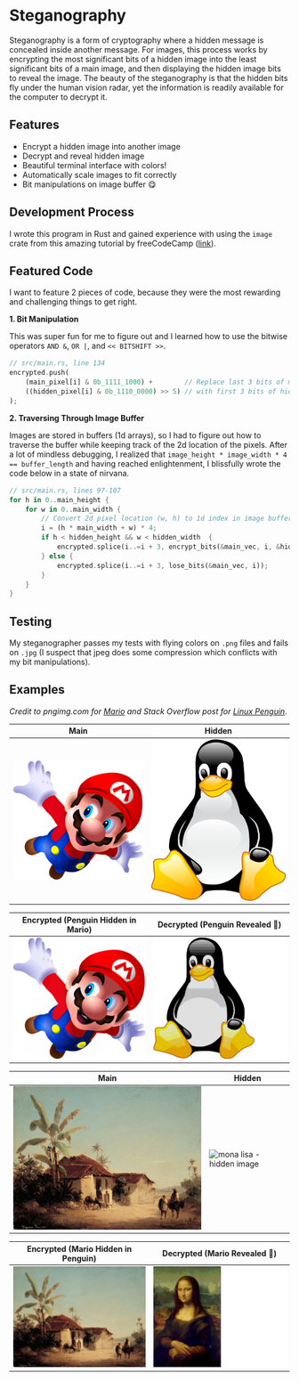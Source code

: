 # Steganography

Steganography is a form of cryptography where a hidden message is concealed inside another message. For images, this process works by encrypting the most significant bits of a hidden image into the least significant bits of a main image, and then displaying the hidden image bits to reveal the image. The beauty of the steganography is that the hidden bits fly under the human vision radar, yet the information is readily available for the computer to decrypt it.

## Features
* Encrypt a hidden image into another image
* Decrypt and reveal hidden image
* Beautiful terminal interface with colors!
* Automatically scale images to fit correctly
* Bit manipulations on image buffer 😋

## Development Process

I wrote this program in Rust and gained experience with using the `image` crate from this amazing tutorial by freeCodeCamp ([link](https://www.freecodecamp.org/news/rust-in-replit/)).

## Featured Code

I want to feature 2 pieces of code, because they were the most rewarding and challenging things to get right.

**1. Bit Manipulation**

This was super fun for me to figure out and I learned how to use the bitwise operators `AND &`, `OR |`, and `<< BITSHIFT >>`.

```rs
// src/main.rs, line 134
encrypted.push(
    (main_pixel[i] & 0b_1111_1000) +        // Replace last 3 bits of main pixel
    ((hidden_pixel[i] & 0b_1110_0000) >> 5) // with first 3 bits of hidden pixel
);
```

**2. Traversing Through Image Buffer**

Images are stored in buffers (1d arrays), so I had to figure out how to traverse the buffer while keeping track of the 2d location of the pixels. After a lot of mindless debugging, I realized that `image_height * image_width * 4 == buffer_length` and having reached enlightenment, I blissfully wrote the code below in a state of nirvana.

```rs
// src/main.rs, lines 97-107
for h in 0..main_height {
    for w in 0..main_width {
        // Convert 2d pixel location (w, h) to 1d index in image buffer
        i = (h * main_width + w) * 4;
        if h < hidden_height && w < hidden_width  {
            encrypted.splice(i..=i + 3, encrypt_bits(&main_vec, i, &hidden_vec, (h * hidden_width + w) * 4));
        } else {
            encrypted.splice(i..=i + 3, lose_bits(&main_vec, i));
        }
    }
}
```

## Testing

My steganographer passes my tests with flying colors on `.png` files and fails on `.jpg` (I suspect that jpeg does some compression which conflicts with my bit manipulations).


## Examples

*Credit to pngimg.com for [Mario](https://pngimg.com/image/30596) and Stack Overflow post for [Linux Penguin](https://stackoverflow.com/questions/24450999/add-border-around-png-image-using-imagick-php).*

Main | Hidden
---- | ----
<img src = "https://raw.githubusercontent.com/rohanphanse/steganography/main/images/mario.png" alt = "mario - main image" width = "500px" /> | <img src = "https://raw.githubusercontent.com/rohanphanse/steganography/main/images/penguin.png" alt = "penguin - hidden image" width = "500px" />

Encrypted (Penguin Hidden in Mario) | Decrypted (Penguin Revealed 🥳)
----  | ----
<img src = "https://raw.githubusercontent.com/rohanphanse/steganography/main/images/mar-peng-enc.png" alt = "mario penguin - encrypted image" width = "500px" /> | <img src = "https://raw.githubusercontent.com/rohanphanse/steganography/main/images/mar-peng-dec.png" alt = "mario penguin - decrypted image" width = "500px" />

Main | Hidden
---- | ----
<img src = "https://raw.githubusercontent.com/rohanphanse/steganography/main/images/paysage.png" alt = "paysage - main image" width = "500px" /> | <img src = "https://raw.githubusercontent.com/rohanphanse/steganography/main/images/mona-lisa.png" alt = "mona lisa - hidden image" width = "500px" />

Encrypted (Mario Hidden in Penguin) | Decrypted (Mario Revealed 🎉)
----  | ----
<img src = "https://raw.githubusercontent.com/rohanphanse/steganography/main/images/pay-mona-enc.png" alt = "paysage mona - encrypted image" width = "500px" /> | <img src = "https://raw.githubusercontent.com/rohanphanse/steganography/main/images/pay-mona-dec.png" alt = "paysage mona - decrypted image" width = "500px" />